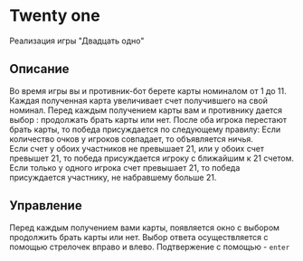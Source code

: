 # Twenty one
Реализация игры "Двадцать одно"
## Описание
Во время игры вы и противник-бот берете карты номиналом от 1 до 11. Каждая полученная карта увеличивает счет получившего на свой номинал. Перед каждым получением карты вам и противнику дается выбор : продолжать брать карты или нет. 
После оба игрока перестают брать карты, то победа присуждается по следующему правилу:
Если количество очков у игроков совпадает, то объявляется ничья.   
Если счет у обоих участников не превышает 21, или у обоих счет превышет 21, то победа присуждается игроку с ближайшим к 21 счетом.    
Если только у одного игрока счет превышает 21, то победа присуждается участнику, не набравшему больше 21.
## Управление
Перед каждым получением вами карты, появляется окно с выбором продолжить брать карты или нет. Выбор ответа осуществляется с помощью стрелочек вправо и влево. Подтвержение с помощью - `enter` 

